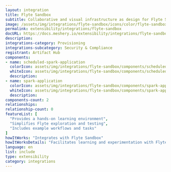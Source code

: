 ```yaml
---
layout: integration
title: Flyte Sandbox
subtitle: Collaborative and visual infrastructure as design for Flyte Sandbox
image: /assets/img/integrations/flyte-sandbox/icons/color/flyte-sandbox-color.svg
permalink: extensibility/integrations/flyte-sandbox
docURL: https://docs.meshery.io/extensibility/integrations/flyte-sandbox
description: 
integrations-category: Provisioning
integrations-subcategory: Security & Compliance
registrant: Artifact Hub
components: 
- name: scheduled-spark-application
  colorIcon: assets/img/integrations/flyte-sandbox/components/scheduled-spark-application/icons/color/scheduled-spark-application-color.svg
  whiteIcon: assets/img/integrations/flyte-sandbox/components/scheduled-spark-application/icons/white/scheduled-spark-application-white.svg
  description: 
- name: spark-application
  colorIcon: assets/img/integrations/flyte-sandbox/components/spark-application/icons/color/spark-application-color.svg
  whiteIcon: assets/img/integrations/flyte-sandbox/components/spark-application/icons/white/spark-application-white.svg
  description: 
components-count: 2
relationships: 
relationship-count: 0
featureList: [
  "Provides a hands-on learning environment",
  "Simplifies Flyte exploration and testing",
  "Includes example workflows and tasks"
]
howItWorks: "Integrates with Flyte Sandbox"
howItWorksDetails: "Facilitates learning and experimentation with Flyte"
language: en
list: include
type: extensibility
category: integrations
---
```

